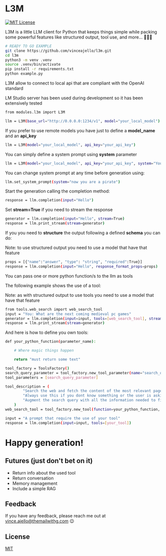 # L3M

[![MIT License](https://img.shields.io/badge/License-MIT-green.svg)](https://choosealicense.com/licenses/mit/)  

L3M is a little LLM client for Python that keeps things simple while packing some powerful features like structured output, tool use, and more... 🚀🐍🦙

~~~bash  
# READY TO GO EXAMPLE
git clone https://github.com/vinceajello/l3m.git
cd l3m
python3 -m venv .venv
source .venv/bin/activate
pip install -r requirements.txt
python example.py
~~~

L3M allow to connect to local api that are compliant with the OpenAI standard

LM Studio server has been used during development so it has been extensively tested

~~~bash  
from modules.l3m import L3M

llm = L3M(base_url="http://0.0.0.0:1234/v1", model="your_local_model")
~~~

If you prefer to use remote models you have just to define a **model_name** and an **api_key**

~~~bash  
llm = L3M(model="your_local_model", api_key="your_api_key")
~~~

You can simply define a system prompt using **system** parameter
~~~bash  
llm = L3M(model="your_local_model", api_key="your_api_key", system="You are a medieval knight.")
~~~

You can change system prompt at any time before generation using:

~~~bash  
llm.set_system_prompt(system="now you are a pirate")
~~~

Start the generation calling the completion method:

~~~bash  
response = llm.completion(input="Hello")
~~~

Set **stream=True** if you need to stream the response

~~~bash  
generator = llm.completion(input="Hello", stream=True)
response = llm.print_stream(stream=generator)
~~~

If you you need to **structure** the output following a defined **schema** you can do:

Note: to use structured output you need to use a model that have that feature 

~~~bash
props = [{"name":"answer", "type": "string", "required":True}]    
response = llm.completion(input="Hello", response_format_props=props)
~~~

You can pass one or more python function/s to the llm as tools

The following example shows the use of a tool:

Note: as with structured output to use tools you need to use a model that have that feature 

~~~bash
from tools.web_search import web_search_tool
input = "You: What are the next coming medieval pc games"
generator = llm.completion(input=input, tools=[web_search_tool], stream=True)
response = llm.print_stream(stream=generator)
~~~

And here is how to define you own tools:

~~~bash
def your_python_function(parameter_name):

    # Where magic things happen

    return "must return some text"

tool_factory = ToolsFactory()
search_query_parameter = tool_factory.new_tool_parameter(name="search_query", description="Search query for finding the contents on the search engine", required=True)
tool_parameters = [search_query_parameter]

tool_description = (
        "Search the web and fetch the content of the most relevant pages."
        "Always use this if you dont know something or the user is asking for something that is likely found online."
        "Augment the search query with all the information needed to find content online."
    )
web_search_tool = tool_factory.new_tool(function=your_python_function, description=tool_description, parameters=tool_parameters)
~~~

~~~bash
input = "A prompt that require the use of your tool"
response = llm.completion(input=input, tools=[your_tool])
~~~

# Happy generation!

## Futures (just don't bet on it)

- Return info about the used tool
- Return conversation
- Memory management  
- Include a simple RAG

## Feedback  

If you have any feedback, please reach me out at vince.ajello@themailwithg.com 😉

## License  

[MIT](https://choosealicense.com/licenses/mit/)
